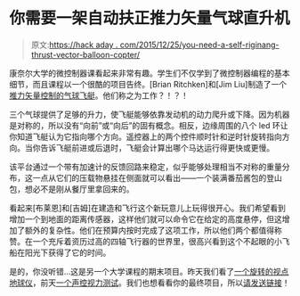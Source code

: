 # 你需要一架自动扶正推力矢量气球直升机

> 原文:[https://hack aday . com/2015/12/25/you-need-a-self-riginang-thrust-vector-balloon-copter/](https://hackaday.com/2015/12/25/you-need-a-self-righting-thrust-vector-balloon-copter/)

康奈尔大学的微控制器课看起来非常有趣。学生们不仅学到了微控制器编程的基本细节，而且课程以一个很酷的项目告终。[Brian Ritchken]和[Jim Liu]制造了一个[推力矢量控制的气球飞艇](http://people.ece.cornell.edu/land/courses/ece4760/FinalProjects/f2015/bjr96_jl2628/bjr96_jl2628/bjr96_jl2628/index.html)。他们称之为工作？！？！

三个气球提供了足够的升力，使飞艇能够依靠发动机的动力爬升或下降。因为机器是对称的，所以没有“向前”或“向后”的固有概念。相反，边缘周围的八个 led 环让你知道飞艇认为它指向哪个方向。遥控器上的两个控件顺时针和逆时针旋转指向方向。当你告诉飞艇前进或后退时，飞艇会计算出哪个马达运行得更快或更慢。

该平台通过一个带有加速计的反馈回路来稳定，似乎能够处理相当不对称的重量分布，这一点从它们的压载物悬挂在侧面就可以看出——一个装满番茄酱包的登山包，想必不是刚从餐厅里拿回来的。

看起来[布莱恩]和[吉姆]在建造和飞行这个新玩意儿上玩得很开心。我们希望看到增加一个到地面的距离传感器，这样他们就可以命令它在给定的高度悬停，但这增加了额外的复杂性。他们在预算内按时完成了这项工作，所以他们两个都值得称赞。在一个充斥着资历过高的四轴飞行器的世界里，很高兴看到这个不起眼的小飞船在阳光下获得了它的时间。

是的，你没听错…这是另一个大学课程的期末项目。昨天我们看了[一个旋转的视点地球仪](http://hackaday.com/2015/12/24/pov-globe-display-spins-up-full-color-tupac/)，前天[一个声控视力测试](http://hackaday.com/2015/12/23/students-set-sights-on-diy-eye-exams/)。我们也想看看你的最终项目，所以[请发送链接](http://hackaday.com/submit-a-tip/)！